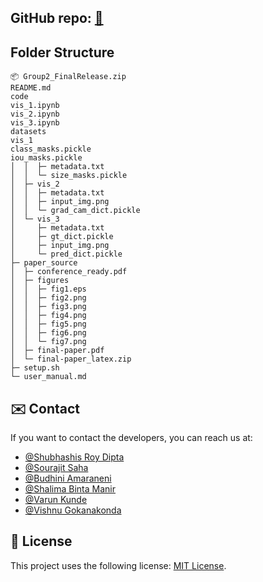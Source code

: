 ## GitHub repo: [🔗](https://github.com/dipta007/SeeBel)

## Folder Structure
```
📦 Group2_FinalRelease.zip
README.md
code
vis_1.ipynb
vis_2.ipynb
vis_3.ipynb
datasets
vis_1
class_masks.pickle
iou_masks.pickle
│  │  ├─ metadata.txt
│  │  └─ size_masks.pickle
│  ├─ vis_2
│  │  ├─ metadata.txt
│  │  ├─ input_img.png
│  │  └─ grad_cam_dict.pickle
│  └─ vis_3
│     ├─ metadata.txt
│     ├─ gt_dict.pickle
│     ├─ input_img.png
│     └─ pred_dict.pickle
├─ paper_source
│  ├─ conference_ready.pdf
│  ├─ figures
│  │  ├─ fig1.eps
│  │  ├─ fig2.png
│  │  ├─ fig3.png
│  │  ├─ fig4.png
│  │  ├─ fig5.png
│  │  ├─ fig6.png
│  │  └─ fig7.png
│  ├─ final-paper.pdf
│  └─ final-paper_latex.zip
├─ setup.sh
└─ user_manual.md
```
## ✉️ Contact

If you want to contact the developers, you can reach us at:

* [@Shubhashis Roy Dipta](mailto:sroydip1@umbc.edu)
* [@Sourajit Saha](mailto:sroydip1@umbc.edu)
* [@Budhini Amaraneni](xq43417@umbc.edu)
* [@Shalima Binta Manir](smanir1@umbc.edu)
* [@Varun Kunde](varunk3@umbc.edu)
* [@Vishnu Gokanakonda](vishnug2@umbc.edu)


## 🪪 License

This project uses the following license: [MIT License]([./LICENSE](https://github.com/dipta007/SeeBel/blob/main/LICENSE)).
